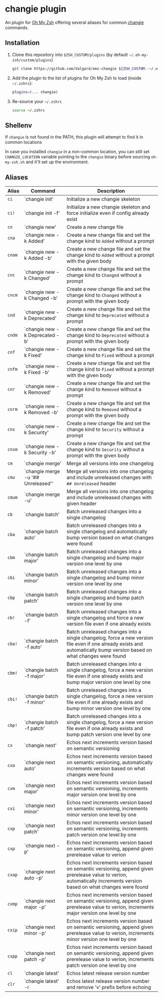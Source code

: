 # changie plugin

An plugin for [Oh My Zsh][0] offering several aliases for common [changie][1] commands.

## Installation

1. Clone this repository into `$ZSH_CUSTOM/plugins` (by default `~/.oh-my-zsh/custom/plugins`)

    ```sh
    git clone https://github.com/Valgard/omz-changie ${ZSH_CUSTOM:-~/.oh-my-zsh/custom}/plugins/changie
    ```

2. Add the plugin to the list of plugins for Oh My Zsh to load (inside `~/.zshrc`):

    ```sh
    plugins=(... changie)
    ```

3. Re-source your `~/.zshrc`

    ```sh
    source ~/.zshrc
    ```

## Shellenv

If `changie` is not found in the PATH, this plugin will attempt to find it in common locations

In case you installed `changie` in a non-common location, you can still set `CHANGIE_LOCATION` variable pointing to
the `changie` binary before sourcing `oh-my-zsh.sh` and it'll set up the environment.

## Aliases

| Alias  | Command                            | Description                                                                                                                                                            |
|--------|------------------------------------|------------------------------------------------------------------------------------------------------------------------------------------------------------------------|
| `ci`   | `changie init'                     | Initialize a new changie skeleton                                                                                                                                      |
| `ci!`  | `changie init -f'                  | Initialize a new changie skeleton and force initialize even if config already exist                                                                                    |
| `cn`   | `changie new'                      | Create a new change file                                                                                                                                               |
| `cna`  | `changie new -k Added'             | Create a new change file and set the change kind to `Added` without a prompt                                                                                           |
| `cnam` | `changie new -k Added -b'          | Create a new change file and set the change kind to `Added` without a prompt with the given body                                                                       |
| `cnc`  | `changie new -k Changed'           | Create a new change file and set the change kind to `Changed` without a prompt                                                                                         |
| `cncm` | `changie new -k Changed -b'        | Create a new change file and set the change kind to `Changed` without a prompt with the given body                                                                     |
| `cnd`  | `changie new -k Deprecated'        | Create a new change file and set the change kind to `Deprecated` without a prompt                                                                                      |
| `cndm` | `changie new -k Deprecated -b'     | Create a new change file and set the change kind to `Deprecated` without a prompt with the given body                                                                  |
| `cnf`  | `changie new -k Fixed'             | Create a new change file and set the change kind to `Fixed` without a prompt                                                                                           |
| `cnfm` | `changie new -k Fixed -b'          | Create a new change file and set the change kind to `Fixed` without a prompt with the given body                                                                       |
| `cnr`  | `changie new -k Removed'           | Create a new change file and set the change kind to `Removed` without a prompt                                                                                         |
| `cnrm` | `changie new -k Removed -b'        | Create a new change file and set the change kind to `Removed` without a prompt with the given body                                                                     |
| `cns`  | `changie new -k Security'          | Create a new change file and set the change kind to `Security` without a prompt                                                                                        |
| `cnsm` | `changie new -k Security -b'       | Create a new change file and set the change kind to `Security` without a prompt with the given body                                                                    |
| `cm`   | `changie merge'                    | Merge all versions into one changelog                                                                                                                                  |
| `cmu`  | `changie merge -u '## Unreleased'' | Merge all versions into one changelog and include unreleased changes with `## Unreleased` header                                                                       |
| `cmum` | `changie merge -u'                 | Merge all versions into one changelog and include unreleased changes with given header                                                                                 |
| `cb`   | `changie batch'                    | Batch unreleased changes into a single changelog                                                                                                                       |
| `cba`  | `changie batch auto'               | Batch unreleased changes into a single changelog and automatically bump version based on what changes were found                                                       |
| `cbm`  | `changie batch major'              | Batch unreleased changes into a single changelog and bump major version one level by one                                                                               |
| `cbi`  | `changie batch minor'              | Batch unreleased changes into a single changelog and bump minor version one level by one                                                                               |
| `cbp`  | `changie batch patch'              | Batch unreleased changes into a single changelog and bump patch version one level by one                                                                               |
| `cb!`  | `changie batch -f'                 | Batch unreleased changes into a single changelog and force a new version file even if one already exists                                                               |
| `cba!` | `changie batch -f auto'            | Batch unreleased changes into a single changelog, force a new version file even if one already exists and automatically bump version based on what changes were found  |
| `cbm!` | `changie batch -f major'           | Batch unreleased changes into a single changelog, force a new version file even if one already exists and bump major version one level by one                          |
| `cbi!` | `changie batch -f minor'           | Batch unreleased changes into a single changelog, force a new version file even if one already exists and bump minor version one level by one                          |
| `cbp!` | `changie batch -f patch'           | Batch unreleased changes into a single changelog, force a new version file even if one already exists and bump patch version one level by one                          |
| `cx`   | `changie next'                     | Echos next increments version based on semantic versioning                                                                                                             |
| `cxa`  | `changie next auto'                | Echos next increments version based on semantic versioning, automatically increments version based on what changes were found                                          |
| `cxm`  | `changie next major'               | Echos next increments version based on semantic versioning, increments major version one level by one                                                                  |
| `cxi`  | `changie next minor'               | Echos next increments version based on semantic versioning, increments minor version one level by one                                                                  |
| `cxp`  | `changie next patch'               | Echos next increments version based on semantic versioning, increments patch version one level by one                                                                  |
| `cxp`  | `changie next -p'                  | Echos next increments version based on semantic versioning, append given prerelease value to verion                                                                    |
| `cxap` | `changie next auto -p'             | Echos next increments version based on semantic versioning, append given prerelease value to verion, automatically increments version based on what changes were found |
| `cxmp` | `changie next major -p'            | Echos next increments version based on semantic versioning, append given prerelease value to verion, increments major version one level by one                         |
| `cxip` | `changie next minor -p'            | Echos next increments version based on semantic versioning, append given prerelease value to verion, increments minor version one level by one                         |
| `cxpp` | `changie next patch -p'            | Echos next increments version based on semantic versioning, append given prerelease value to verion, increments patch version one level by one                         |
| `cl`   | `changie latest'                   | Echos latest release version number                                                                                                                                    |
| `clr`  | `changie latest' -r                | Echos latest release version number and remove 'v' prefix before echoing                                                                                               |

[0]: https://ohmyz.sh
[1]: https://changie.dev
